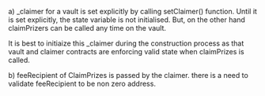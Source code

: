 a) _claimer for a vault is set explicitly by calling setClaimer() function. Until it is set explicitly, the state variable is not initialised. But, on the other hand claimPrizers can be called any time on the vault.

It is best to initiaize this _claimer during the construction process as that vault and claimer contracts are enforcing valid state when claimPrizes is called.

b) feeRecipient of ClaimPrizes is passed by the claimer. there is a need to validate feeRecipient to be non zero address.